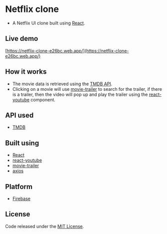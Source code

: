 # Netflix clone
- A Netflix UI clone built using [React](https://reactjs.org/).

## Live demo
[https://netflix-clone-e26bc.web.app/](https://netflix-clone-e26bc.web.app/)

## How it works
- The movie data is retrieved using the [TMDB API](https://www.themoviedb.org/).
- Clicking on a movie will use [movie-trailer](https://github.com/lacymorrow/movie-trailer) to search for the trailer, if there is a trailer, then the video will pop up and play the trailer using the [react-youtube](https://github.com/tjallingt/react-youtube) component.

## API used
- [TMDB](https://www.themoviedb.org/)

## Built using
- [React](https://reactjs.org/)
- [react-youtube](https://github.com/tjallingt/react-youtube)
- [movie-trailer](https://github.com/lacymorrow/movie-trailer)
- [axios](https://github.com/axios/axios)

## Platform
- [Firebase](https://firebase.google.com/)

## License
Code released under the [MIT License](https://github.com/Tushar-Indurjeeth/Netflix-Clone/blob/master/LICENSE).

